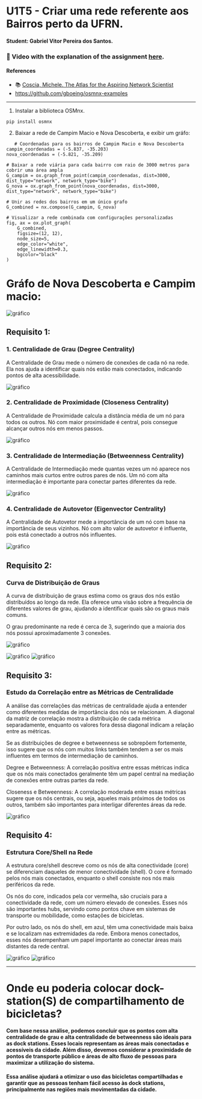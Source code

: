 # U1T5 - Criar uma rede referente aos Bairros perto da UFRN.

#### Student: Gabriel Vitor Pereira dos Santos.

### 🔗 Video with the explanation of the assignment [here](https://www.loom.com/share/0445b33a5aa94b67a7f7851ddf785034?sid=767dc4ab-7e4e-4434-abf6-853012a5ebda).

#### References

- :books: [Coscia, Michele. The Atlas for the Aspiring Network Scientist](https://www.networkatlas.eu/)
- https://github.com/gboeing/osmnx-examples
---------------


1. Instalar a biblioteca OSMnx.
```
pip install osmnx
```
2. Baixar a rede de Campim Macio e Nova Descoberta, e exibir um gráfo:
```
   # Coordenadas para os bairros de Campim Macio e Nova Descoberta
campim_coordenadas = (-5.837, -35.203)
nova_coordenadas = (-5.821, -35.209)

# Baixar a rede viária para cada bairro com raio de 3000 metros para cobrir uma área ampla
G_campim = ox.graph_from_point(campim_coordenadas, dist=3000, dist_type="network", network_type="bike")
G_nova = ox.graph_from_point(nova_coordenadas, dist=3000, dist_type="network", network_type="bike")

# Unir as redes dos bairros em um único grafo
G_combined = nx.compose(G_campim, G_nova)

# Visualizar a rede combinada com configurações personalizadas
fig, ax = ox.plot_graph(
    G_combined,
    figsize=(12, 12),
    node_size=5,
    edge_color="white",
    edge_linewidth=0.3,
    bgcolor="black"
)
```

# Gráfo de Nova Descoberta e Campim macio:
![gráfico](images/camesp.png)

## Requisito 1:

### 1. Centralidade de Grau (Degree Centrality)
A Centralidade de Grau mede o número de conexões de cada nó na rede. Ela nos ajuda a identificar quais nós estão mais conectados, indicando pontos de alta acessibilidade.

![gráfico](images/CG.png)

### 2. Centralidade de Proximidade (Closeness Centrality)
A Centralidade de Proximidade calcula a distância média de um nó para todos os outros. Nó com maior proximidade é central, pois consegue alcançar outros nós em menos passos.

![gráfico](images/CentraProx.png)


### 3. Centralidade de Intermediação (Betweenness Centrality)
A Centralidade de Intermediação mede quantas vezes um nó aparece nos caminhos mais curtos entre outros pares de nós. Um nó com alta intermediação é importante para conectar partes diferentes da rede.

![gráfico](images/CI.png)

### 4. Centralidade de Autovetor (Eigenvector Centrality)
A Centralidade de Autovetor mede a importância de um nó com base na importância de seus vizinhos. Nó com alto valor de autovetor é influente, pois está conectado a outros nós influentes.

![gráfico](images/CA.png)

## Requisito 2:

### Curva de Distribuição de Graus

A curva de distribuição de graus estima como os graus dos nós estão distribuídos ao longo da rede. Ela oferece uma visão sobre a frequência de diferentes valores de grau, ajudando a identificar quais são os graus mais comuns.

O grau predominante na rede é cerca de 3, sugerindo que a maioria dos nós possui aproximadamente 3 conexões.

![gráfico](images/PDFeCDF.png)

![gráfico](images/PDF.png)
![gráfico](images/CDF.png)

## Requisito 3:

### Estudo da Correlação entre as Métricas de Centralidade
A análise das correlações das métricas de centralidade ajuda a entender como diferentes medidas de importância dos nós se relacionam. A diagonal da matriz de correlação mostra a distribuição de cada métrica separadamente, enquanto os valores fora dessa diagonal indicam a relação entre as métricas.

Se as distribuições de degree e betweenness se sobrepõem fortemente, isso sugere que os nós com muitos links também tendem a ser os mais influentes em termos de intermediação de caminhos.

Degree e Betweenness: A correlação positiva entre essas métricas indica que os nós mais conectados geralmente têm um papel central na mediação de conexões entre outras partes da rede.

Closeness e Betweenness: A correlação moderada entre essas métricas sugere que os nós centrais, ou seja, aqueles mais próximos de todos os outros, também são importantes para interligar diferentes áreas da rede.

![gráfico](images/AMMC.png)

## Requisito 4:

### Estrutura Core/Shell na Rede
A estrutura core/shell descreve como os nós de alta conectividade (core) se diferenciam daqueles de menor conectividade (shell). O core é formado pelos nós mais conectados, enquanto o shell consiste nos nós mais periféricos da rede.

Os nós do core, indicados pela cor vermelha, são cruciais para a conectividade da rede, com um número elevado de conexões. Esses nós são importantes hubs, servindo como pontos chave em sistemas de transporte ou mobilidade, como estações de bicicletas.

Por outro lado, os nós do shell, em azul, têm uma conectividade mais baixa e se localizam nas extremidades da rede. Embora menos conectados, esses nós desempenham um papel importante ao conectar áreas mais distantes da rede central.

![gráfico](images/CAMPIM.png)
![gráfico](images/NOVA_DESCO.png)

---------- 
# Onde eu poderia colocar dock-station(S) de compartilhamento de bicicletas?

#### Com base nessa análise, podemos concluir que os pontos com alta centralidade de grau e alta centralidade de betweenness são ideais para as dock stations. Esses locais representam as áreas mais conectadas e acessíveis da cidade. Além disso, devemos considerar a proximidade de pontos de transporte público e áreas de alto fluxo de pessoas para maximizar a utilização do sistema.

#### Essa análise ajudará a otimizar o uso das bicicletas compartilhadas e garantir que as pessoas tenham fácil acesso às dock stations, principalmente nas regiões mais movimentadas da cidade.